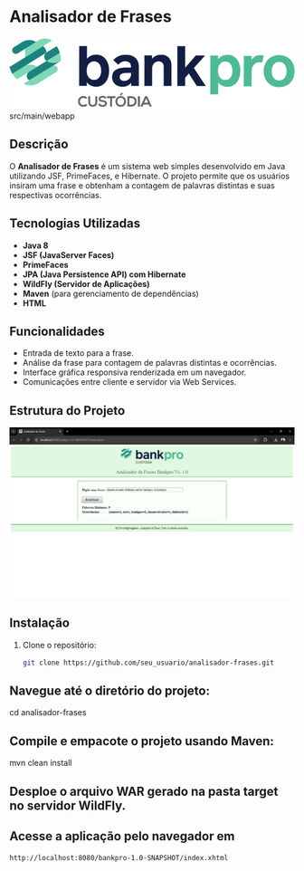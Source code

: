 # Analisador de Frases

![Logo do Analisador de Frases](target/bankpro-1.0-SNAPSHOT/bankpro.png)
src/main/webapp

## Descrição
O **Analisador de Frases** é um sistema web simples desenvolvido em Java utilizando JSF, PrimeFaces, e Hibernate. O projeto permite que os usuários insiram uma frase e obtenham a contagem de palavras distintas e suas respectivas ocorrências.

## Tecnologias Utilizadas
- **Java 8**
- **JSF (JavaServer Faces)**
- **PrimeFaces**
- **JPA (Java Persistence API) com Hibernate**
- **WildFly (Servidor de Aplicações)**
- **Maven** (para gerenciamento de dependências)
- **HTML**

## Funcionalidades
- Entrada de texto para a frase.
- Análise da frase para contagem de palavras distintas e ocorrências.
- Interface gráfica responsiva renderizada em um navegador.
- Comunicações entre cliente e servidor via Web Services.

## Estrutura do Projeto
![Logo do Analisador de Frases](src/main/webapp/tela.png)

## Instalação
1. Clone o repositório:
   ```bash
   git clone https://github.com/seu_usuario/analisador-frases.git
## Navegue até o diretório do projeto:
cd analisador-frases

## Compile e empacote o projeto usando Maven:
mvn clean install

## Desploe o arquivo WAR gerado na pasta target no servidor WildFly.

## Acesse a aplicação pelo navegador em 
 ```bash
http://localhost:8080/bankpro-1.0-SNAPSHOT/index.xhtml